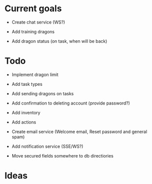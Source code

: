 # Current goals

- Create chat service (WS?)

- Add training dragons
- Add dragon status (on task, when will be back)

# Todo

- Implement dragon limit

- Add task types
- Add sending dragons on tasks

- Add confirmation to deleting account (provide password?)
- Add inventory
- Add actions

- Create email service (Welcome email, Reset password and general spam)
- Add notification service (SSE/WS?)
- Move secured fields somewhere to db directiories

# Ideas
